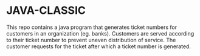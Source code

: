 # JAVA-CLASSIC
This repo contains a java program that generates ticket numbers for customers in an organization (eg. banks). Customers are served according to their ticket number to prevent uneven distribution of service. The customer requests for the ticket after which a ticket number is generated.
